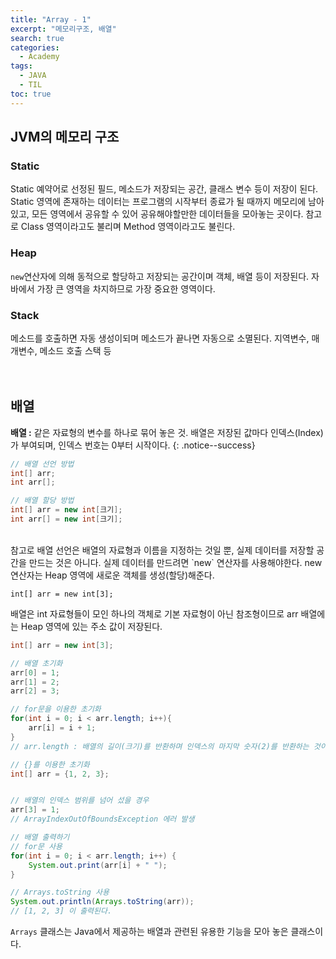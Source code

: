 ```yaml
---
title: "Array - 1"
excerpt: "메모리구조, 배열"
search: true
categories: 
  - Academy
tags: 
  - JAVA
  - TIL
toc: true
---
```


## JVM의 메모리 구조
### Static 
Static 예약어로 선정된 필드, 메소드가 저장되는 공간, 클래스 변수 등이 저장이 된다.<br/>
Static 영역에 존재하는 데이터는 프로그램의 시작부터 종료가 될 때까지 메모리에 남아있고, 모든 영역에서  공유할 수 있어 공유해야할만한 데이터들을 모아놓는 곳이다. 참고로 Class 영역이라고도 불리며 Method 영역이라고도 불린다.
<br/>

### Heap
`new`연산자에 의해 동적으로 할당하고 저장되는 공간이며 객체, 배열 등이 저장된다. 자바에서 가장 큰 영역을 차지하므로 가장 중요한 영역이다. 

### Stack
메소드를 호출하면 자동 생성이되며 메소드가 끝나면 자동으로 소멸된다. 지역변수, 매개변수, 메소드 호출 스택 등<br/>
<br/>
<br/>

## 배열
**배열 :** 같은 자료형의 변수를 하나로 묶어 놓은 것. 배열은 저장된 값마다 인덱스(Index)가 부여되며, 인덱스 번호는 0부터 시작이다.
{: .notice--success}

```java
// 배열 선언 방법
int[] arr;
int arr[];

// 배열 할당 방법
int[] arr = new int[크기];
int arr[] = new int[크기];
```
<br/>
참고로 배열 선언은 배열의 자료형과 이름을 지정하는 것일 뿐, 실제 데이터를 저장할 공간을 만드는 것은 아니다. 실제 데이터를 만드려면 `new` 연산자를 사용해야한다. new 연산자는 Heap 영역에 새로운 객체를 생성(할당)해준다.

`int[] arr = new int[3];`
 <br/>

배열은 int 자료형들이 모인 하나의 객체로 기본 자료형이 아닌 참조형이므로 arr 배열에는 Heap 영역에 있는 주소 값이 저장된다.<br/>

```java
int[] arr = new int[3];

// 배열 초기화
arr[0] = 1;
arr[1] = 2;
arr[2] = 3;

// for문을 이용한 초기화
for(int i = 0; i < arr.length; i++){
    arr[i] = i + 1;
}
// arr.length : 배열의 길이(크기)를 반환하며 인덱스의 마지막 숫자(2)를 반환하는 것이 아니라 인덱스의 개수(3)를 반환한다.

// {}를 이용한 초기화
int[] arr = {1, 2, 3};


// 배열의 인덱스 범위를 넘어 섰을 경우
arr[3] = 1; 
// ArrayIndexOutOfBoundsException 에러 발생

// 배열 출력하기
// for문 사용
for(int i = 0; i < arr.length; i++) {
    System.out.print(arr[i] + " ");
}

// Arrays.toString 사용
System.out.println(Arrays.toString(arr));
// [1, 2, 3] 이 출력된다.
```
`Arrays` 클래스는 Java에서 제공하는 배열과 관련된 유용한 기능을 모아 놓은 클래스이다.
<br/>